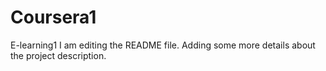 # Coursera1
E-learning1
I am editing the README file. Adding some more details about the project description.
